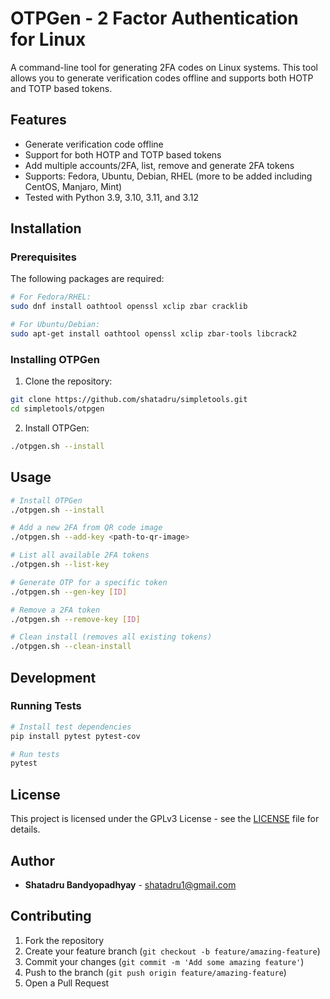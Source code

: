 # OTPGen - 2 Factor Authentication for Linux

A command-line tool for generating 2FA codes on Linux systems. This tool allows you to generate verification codes offline and supports both HOTP and TOTP based tokens.

## Features

* Generate verification code offline
* Support for both HOTP and TOTP based tokens
* Add multiple accounts/2FA, list, remove and generate 2FA tokens
* Supports: Fedora, Ubuntu, Debian, RHEL (more to be added including CentOS, Manjaro, Mint)
* Tested with Python 3.9, 3.10, 3.11, and 3.12

## Installation

### Prerequisites

The following packages are required:

```bash
# For Fedora/RHEL:
sudo dnf install oathtool openssl xclip zbar cracklib

# For Ubuntu/Debian:
sudo apt-get install oathtool openssl xclip zbar-tools libcrack2
```

### Installing OTPGen

1. Clone the repository:
```bash
git clone https://github.com/shatadru/simpletools.git
cd simpletools/otpgen
```

2. Install OTPGen:
```bash
./otpgen.sh --install
```

## Usage

```bash
# Install OTPGen
./otpgen.sh --install

# Add a new 2FA from QR code image
./otpgen.sh --add-key <path-to-qr-image>

# List all available 2FA tokens
./otpgen.sh --list-key

# Generate OTP for a specific token
./otpgen.sh --gen-key [ID]

# Remove a 2FA token
./otpgen.sh --remove-key [ID]

# Clean install (removes all existing tokens)
./otpgen.sh --clean-install
```

## Development

### Running Tests

```bash
# Install test dependencies
pip install pytest pytest-cov

# Run tests
pytest
```

## License

This project is licensed under the GPLv3 License - see the [LICENSE](LICENSE) file for details.

## Author

* **Shatadru Bandyopadhyay** - [shatadru1@gmail.com](mailto:shatadru1@gmail.com)

## Contributing

1. Fork the repository
2. Create your feature branch (`git checkout -b feature/amazing-feature`)
3. Commit your changes (`git commit -m 'Add some amazing feature'`)
4. Push to the branch (`git push origin feature/amazing-feature`)
5. Open a Pull Request